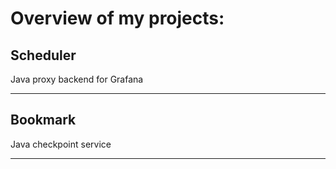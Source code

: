 # Overview of my projects:

## Scheduler

Java proxy backend for Grafana

----------------

## Bookmark

Java checkpoint service

---------------

